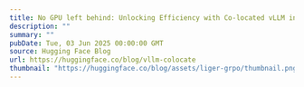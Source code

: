 ```yaml
---
title: No GPU left behind: Unlocking Efficiency with Co-located vLLM in TRL
description: ""
summary: ""
pubDate: Tue, 03 Jun 2025 00:00:00 GMT
source: Hugging Face Blog
url: https://huggingface.co/blog/vllm-colocate
thumbnail: "https://huggingface.co/blog/assets/liger-grpo/thumbnail.png"
---
```


